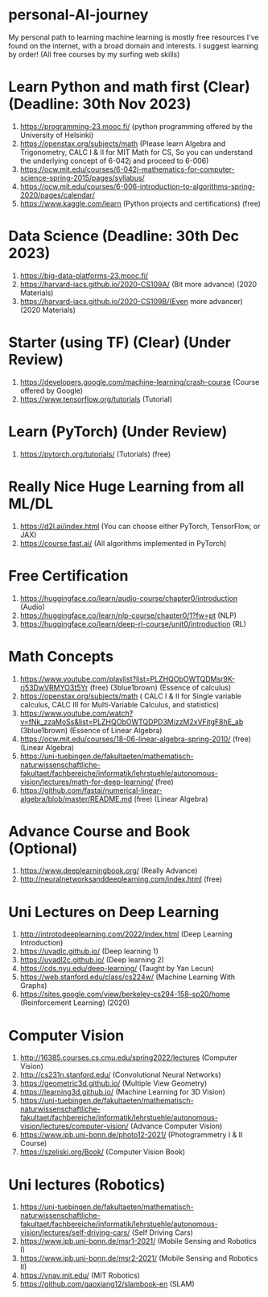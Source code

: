 # personal-AI-journey 
My personal path to learning machine learning is mostly free resources I've found on the internet, with a broad domain and interests. I suggest learning by order! (All free courses by my surfing web skills)

# Learn Python and math first (Clear) (Deadline: 30th Nov 2023)
1. https://programming-23.mooc.fi/ (python programming offered by the University of Helsinki) 
2. https://openstax.org/subjects/math (Please learn Algebra and Trigonometry, CALC I & II for MIT Math for CS, So you can understand the underlying concept of 6-042j and proceed to 6-006)
3. https://ocw.mit.edu/courses/6-042j-mathematics-for-computer-science-spring-2015/pages/syllabus/
4. https://ocw.mit.edu/courses/6-006-introduction-to-algorithms-spring-2020/pages/calendar/
5. https://www.kaggle.com/learn (Python projects and certifications) (free)

# Data Science (Deadline: 30th Dec 2023)
1. https://big-data-platforms-23.mooc.fi/
2. https://harvard-iacs.github.io/2020-CS109A/ (Bit more advance) (2020 Materials)
3. https://harvard-iacs.github.io/2020-CS109B/(Even more advancer) (2020 Materials)

# Starter (using TF) (Clear) (Under Review)
1. https://developers.google.com/machine-learning/crash-course (Course offered by Google)
2. https://www.tensorflow.org/tutorials (Tutorial)

# Learn (PyTorch) (Under Review)
1. https://pytorch.org/tutorials/ (Tutorials) (free)

# Really Nice Huge Learning from all ML/DL 
1. https://d2l.ai/index.html (You can choose either PyTorch, TensorFlow, or JAX)
2. https://course.fast.ai/ (All algorithms implemented in PyTorch)

# Free Certification
1. https://huggingface.co/learn/audio-course/chapter0/introduction (Audio)
2. https://huggingface.co/learn/nlp-course/chapter0/1?fw=pt (NLP)
3. https://huggingface.co/learn/deep-rl-course/unit0/introduction (RL)

# Math Concepts
1. https://www.youtube.com/playlist?list=PLZHQObOWTQDMsr9K-rj53DwVRMYO3t5Yr (free) (3blue1brown) (Essence of calculus)
2. https://openstax.org/subjects/math ( CALC I & II for Single variable calculus, CALC III for Multi-Variable Calculus, and statistics)
3. https://www.youtube.com/watch?v=fNk_zzaMoSs&list=PLZHQObOWTQDPD3MizzM2xVFitgF8hE_ab (3blue1brown) (Essence of Linear Algebra)
4. https://ocw.mit.edu/courses/18-06-linear-algebra-spring-2010/ (free) (Linear Algebra)
5. https://uni-tuebingen.de/fakultaeten/mathematisch-naturwissenschaftliche-fakultaet/fachbereiche/informatik/lehrstuehle/autonomous-vision/lectures/math-for-deep-learning/ (free)
6. https://github.com/fastai/numerical-linear-algebra/blob/master/README.md (free) (Linear Algebra)

# Advance Course and Book (Optional)
1. https://www.deeplearningbook.org/ (Really Advance)
2. http://neuralnetworksanddeeplearning.com/index.html (free)

# Uni Lectures on Deep Learning
1. http://introtodeeplearning.com/2022/index.html (Deep Learning Introduction)
2. https://uvadlc.github.io/ (Deep learning 1)
3. https://uvadl2c.github.io/ (Deep learning 2)
4. https://cds.nyu.edu/deep-learning/ (Taught by Yan Lecun)
5. https://web.stanford.edu/class/cs224w/ (Machine Learning With Graphs)
6. https://sites.google.com/view/berkeley-cs294-158-sp20/home (Reinforcement Learning) (2020)

# Computer Vision 
1. http://16385.courses.cs.cmu.edu/spring2022/lectures (Computer Vision)
2. http://cs231n.stanford.edu/ (Convolutional Neural Networks)
3. https://geometric3d.github.io/ (Multiple View Geometry)
4. https://learning3d.github.io/ (Machine Learning for 3D Vision)
5. https://uni-tuebingen.de/fakultaeten/mathematisch-naturwissenschaftliche-fakultaet/fachbereiche/informatik/lehrstuehle/autonomous-vision/lectures/computer-vision/ (Advance Computer Vision)
6. https://www.ipb.uni-bonn.de/photo12-2021/ (Photogrammetry I & II Course)
7. https://szeliski.org/Book/ (Computer Vision Book)

# Uni lectures (Robotics)
1. https://uni-tuebingen.de/fakultaeten/mathematisch-naturwissenschaftliche-fakultaet/fachbereiche/informatik/lehrstuehle/autonomous-vision/lectures/self-driving-cars/ (Self Driving Cars)
2. https://www.ipb.uni-bonn.de/msr1-2021/ (Mobile Sensing and Robotics I)
3. https://www.ipb.uni-bonn.de/msr2-2021/ (Mobile Sensing and Robotics II)
4. https://vnav.mit.edu/ (MIT Robotics)
5. https://github.com/gaoxiang12/slambook-en (SLAM)





